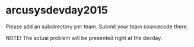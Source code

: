 # arcusysdevday2015

Please add an subdirectory per team. Submit your team sourcecode there.

NOTE! The actual problem will be presented right at the devday.

